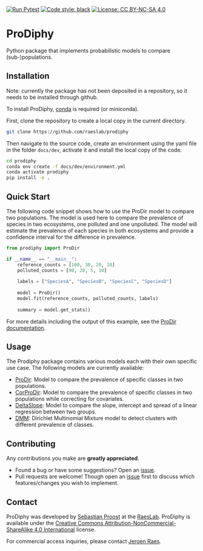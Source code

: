 [![Run Pytest](https://github.com/raeslab/prodiphy/actions/workflows/autopytest.yml/badge.svg)](https://github.com/raeslab/prodiphy/actions/workflows/autopytest.yml) [![Code style: black](https://img.shields.io/badge/code%20style-black-000000.svg)](https://github.com/psf/black) [![License: CC BY-NC-SA 4.0](https://img.shields.io/badge/License-CC%20BY--NC--SA%204.0-lightgrey.svg)](https://creativecommons.org/licenses/by-nc-sa/4.0/)

# ProDiphy

Python package that implements probabilistic models to compare (sub-)populations.

## Installation

Note: currently the package has not been deposited in a repository, so it needs to be installed through github.

To install ProDiphy, [conda]([https://conda.io/projects/conda/en/latest/index.html](https://github.com/conda-forge/miniforge)) is required (or miniconda).

First, clone the repository to create a local copy in the current directory.

```bash
git clone https://github.com/raeslab/prodiphy
```

Then navigate to the source code, create an environment using the yaml file in the folder `docs/dev`, activate it and install the local copy of the code.

```bash
cd prodiphy
conda env create -f docs/dev/environment.yml
conda activate prodiphy
pip install -e .
```

## Quick Start

The following code snippet shows how to use the ProDir model to compare two populations. The model is used here to compare 
the prevalence of species in two ecosystems, one polluted and one unpolluted. The model will estimate the 
prevalence of each species in both ecosystems and provide a confidence interval for the difference in prevalence.

```python
from prodiphy import ProDir

if __name__ == "__main__":
    reference_counts = [100, 30, 20, 10]
    polluted_counts = [90, 20, 5, 10]
    
    labels = ["SpeciesA", "SpeciesB", "SpeciesC", "SpeciesD"]
    
    model = ProDir()
    model.fit(reference_counts, polluted_counts, labels)
    
    summary = model.get_stats()
```

For more details including the output of this example, see the [ProDir documentation](./docs/prodir).

## Usage

The Prodiphy package contains various models each with their own specific use case. The following models are currently
available:

  * [ProDir](./docs/prodir.md): Model to compare the prevalence of specific classes in two populations.
  * [CorProDir](./docs/corprodir.md): Model to compare the prevalence of specific classes in two populations while correcting for covariates.
  * [DeltaSlope](./docs/deltaslope.md): Model to compare the slope, intercept and spread of a linear regression between two groups.
  * [DMM](./docs/dmm.md): Dirichlet Multinomial Mixture model to detect clusters with different prevalence of classes.


## Contributing

Any contributions you make are **greatly appreciated**.

  * Found a bug or have some suggestions? Open an [issue](https://github.com/raeslab/prodiphy/issues).
  * Pull requests are welcome! Though open an [issue](https://github.com/raeslab/prodiphy/issues) first to discuss which features/changes you wish to implement.

## Contact

ProDiphy was developed by [Sebastian Proost](https://sebastian.proost.science/) at the 
[RaesLab](https://raeslab.sites.vib.be/en). ProDiphy is available under the 
[Creative Commons Attribution-NonCommercial-ShareAlike 4.0 International](https://creativecommons.org/licenses/by-nc-sa/4.0/) 
license. 

For commercial access inquiries, please contact [Jeroen Raes](mailto:jeroen.raes@kuleuven.vib.be).

